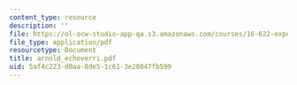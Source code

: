 ```yaml
---
content_type: resource
description: ''
file: https://ol-ocw-studio-app-qa.s3.amazonaws.com/courses/16-622-experimental-projects-ii-fall-2003/5af4c223d0aa8de51c613e28047fb599_arnold_echeverri.pdf
file_type: application/pdf
resourcetype: Document
title: arnold_echeverri.pdf
uid: 5af4c223-d0aa-8de5-1c61-3e28047fb599
---
```

